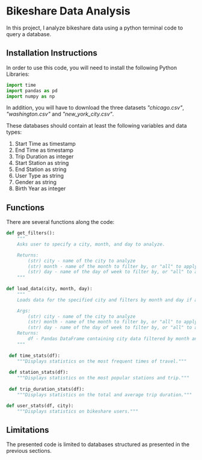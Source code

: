 # Bikeshare Data Analysis
In this project, I analyze bikeshare data using a python terminal code to query a database.

## Installation Instructions
In order to use this code, you will need to install the following Python Libraries:
```python
import time
import pandas as pd
import numpy as np
```
In addition, you will have to download the three datasets *"chicago.csv"*, *"washington.csv"* and *"new_york_city.csv"*.

These databases should contain at least the following variables and data types:

1. Start Time as timestamp
2. End Time as timestamp
3. Trip Duration as integer
4. Start Station as string
5. End Station as string
6. User Type as string
7. Gender as string
8. Birth Year as integer

## Functions

There are several functions along the code:

```python
def get_filters():
    """
    Asks user to specify a city, month, and day to analyze.

    Returns:
        (str) city - name of the city to analyze
        (str) month - name of the month to filter by, or "all" to apply no month filter
        (str) day - name of the day of week to filter by, or "all" to apply no day filter
    """
    
def load_data(city, month, day):
    """
    Loads data for the specified city and filters by month and day if applicable.

    Args:
        (str) city - name of the city to analyze
        (str) month - name of the month to filter by, or "all" to apply no month filter
        (str) day - name of the day of week to filter by, or "all" to apply no day filter
    Returns:
        df - Pandas DataFrame containing city data filtered by month and day
    """
    
 def time_stats(df):
    """Displays statistics on the most frequent times of travel."""
 
 def station_stats(df):
    """Displays statistics on the most popular stations and trip."""
 
 def trip_duration_stats(df):
    """Displays statistics on the total and average trip duration."""

def user_stats(df, city):
    """Displays statistics on bikeshare users."""
```

## Limitations

The presented code is limited to databases structured as presented in the previous sections. 

